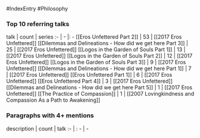 #IndexEntry #Philosophy

### Top 10 referring talks
talk | count | series
:- | - |: -
[[Eros Unfettered Part 2]] | 53 | [[2017 Eros Unfettered]]
[[Dilemmas and Delineations - How did we get here Part 3]] | 25 | [[2017 Eros Unfettered]]
[[Logos in the Garden of Souls Part 1]] | 13 | [[2017 Eros Unfettered]]
[[Logos in the Garden of Souls Part 2]] | 12 | [[2017 Eros Unfettered]]
[[Logos in the Garden of Souls Part 3]] | 9 | [[2017 Eros Unfettered]]
[[Dilemmas and Delineations - How did we get here Part 1]] | 7 | [[2017 Eros Unfettered]]
[[Eros Unfettered Part 1]] | 6 | [[2017 Eros Unfettered]]
[[Eros Unfettered Part 4]] | 3 | [[2017 Eros Unfettered]]
[[Dilemmas and Delineations - How did we get here Part 5]] | 1 | [[2017 Eros Unfettered]]
[[The Practice of Compassion]] | 1 | [[2007 Lovingkindness and Compassion As a Path to Awakening]]

### Paragraphs with 4+ mentions
description | count | talk
:- | : - | -

